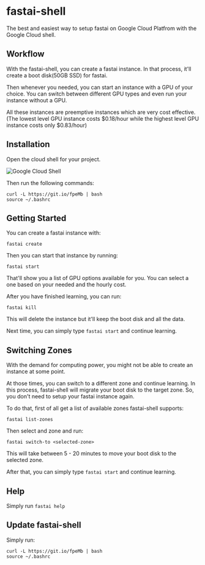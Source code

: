 # fastai-shell

The best and easiest way to setup fastai on Google Cloud Platfrom with the Google Cloud shell.

## Workflow

With the fastai-shell, you can create a fastai instance. In that process, it'll create a boot disk(50GB SSD) for fastai.

Then whenever you needed, you can start an instance with a GPU of your choice. You can switch between different GPU types and even run your instance without a GPU.

All these instances are preemptive instances which are very cost effective.
(The lowest level GPU instance costs $0.18/hour while the highest level GPU instance costs only $0.83/hour)

## Installation

Open the cloud shell for your project.

![Google Cloud Shell](https://user-images.githubusercontent.com/50838/47280304-53882280-d5f3-11e8-92d0-c0625b728967.png)

Then run the following commands:

```
curl -L https://git.io/fpeMb | bash
source ~/.bashrc
```

## Getting Started

You can create a fastai instance with:

```
fastai create
```

Then you can start that instance by running:

```
fastai start
```

That'll show you a list of GPU options available for you. You can select a one based on your needed and the hourly cost.

After you have finished learning, you can run:

```
fastai kill
```

This will delete the instance but it'll keep the boot disk and all the data.

Next time, you can simply type `fastai start` and continue learning.

## Switching Zones

With the demand for computing power, you might not be able to create an instance at some point.

At those times, you can switch to a different zone and continue learning. In this process, fastai-shell will migrate your boot disk to the target zone. So, you don't need to setup your fastai instance again.

To do that, first of all get a list of available zones fastai-shell supports:

```
fastai list-zones
```

Then select and zone and run:

```
fastai switch-to <selected-zone>
```

This will take between 5 - 20 minutes to move your boot disk to the selected zone. 

After that, you can simply type `fastai start` and continue learning.

## Help

Simply run `fastai help`

## Update fastai-shell

Simply run:

```
curl -L https://git.io/fpeMb | bash
source ~/.bashrc
```